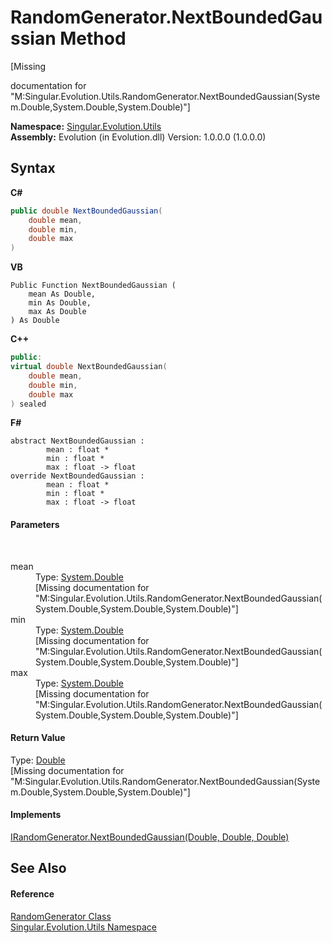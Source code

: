 # RandomGenerator.NextBoundedGaussian Method 
 

\[Missing <summary> documentation for "M:Singular.Evolution.Utils.RandomGenerator.NextBoundedGaussian(System.Double,System.Double,System.Double)"\]

**Namespace:**&nbsp;<a href="bb7b030e-87d6-8095-f2c6-b0b821b0d323">Singular.Evolution.Utils</a><br />**Assembly:**&nbsp;Evolution (in Evolution.dll) Version: 1.0.0.0 (1.0.0.0)

## Syntax

**C#**<br />
``` C#
public double NextBoundedGaussian(
	double mean,
	double min,
	double max
)
```

**VB**<br />
``` VB
Public Function NextBoundedGaussian ( 
	mean As Double,
	min As Double,
	max As Double
) As Double
```

**C++**<br />
``` C++
public:
virtual double NextBoundedGaussian(
	double mean, 
	double min, 
	double max
) sealed
```

**F#**<br />
``` F#
abstract NextBoundedGaussian : 
        mean : float * 
        min : float * 
        max : float -> float 
override NextBoundedGaussian : 
        mean : float * 
        min : float * 
        max : float -> float 
```


#### Parameters
&nbsp;<dl><dt>mean</dt><dd>Type: <a href="http://msdn2.microsoft.com/en-us/library/643eft0t" target="_blank">System.Double</a><br />\[Missing <param name="mean"/> documentation for "M:Singular.Evolution.Utils.RandomGenerator.NextBoundedGaussian(System.Double,System.Double,System.Double)"\]</dd><dt>min</dt><dd>Type: <a href="http://msdn2.microsoft.com/en-us/library/643eft0t" target="_blank">System.Double</a><br />\[Missing <param name="min"/> documentation for "M:Singular.Evolution.Utils.RandomGenerator.NextBoundedGaussian(System.Double,System.Double,System.Double)"\]</dd><dt>max</dt><dd>Type: <a href="http://msdn2.microsoft.com/en-us/library/643eft0t" target="_blank">System.Double</a><br />\[Missing <param name="max"/> documentation for "M:Singular.Evolution.Utils.RandomGenerator.NextBoundedGaussian(System.Double,System.Double,System.Double)"\]</dd></dl>

#### Return Value
Type: <a href="http://msdn2.microsoft.com/en-us/library/643eft0t" target="_blank">Double</a><br />\[Missing <returns> documentation for "M:Singular.Evolution.Utils.RandomGenerator.NextBoundedGaussian(System.Double,System.Double,System.Double)"\]

#### Implements
<a href="6a81f632-5c66-163a-6a67-abc42a6b6d82">IRandomGenerator.NextBoundedGaussian(Double, Double, Double)</a><br />

## See Also


#### Reference
<a href="0a7f0aa3-9689-dee5-3781-57ec96d060c4">RandomGenerator Class</a><br /><a href="bb7b030e-87d6-8095-f2c6-b0b821b0d323">Singular.Evolution.Utils Namespace</a><br />